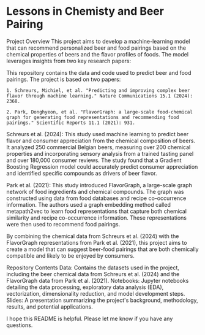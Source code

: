 # Lessons in Chemisty and Beer Pairing

Project Overview
This project aims to develop a machine-learning model that can recommend personalized beer and food pairings based on the chemical properties of beers and the flavor profiles of foods. The model leverages insights from two key research papers:

This repository contains the data and code used to predict beer and food pairings. The project is based on two papers:
	
	1. Schreurs, Michiel, et al. "Predicting and improving complex beer flavor through machine learning." Nature Communications 15.1 (2024): 2368.
	
	2. Park, Donghyeon, et al. "FlavorGraph: a large‐scale food‐chemical graph for generating food representations and recommending food pairings." Scientific Reports 11.1 (2021): 931.


Schreurs et al. (2024): This study used machine learning to predict beer flavor and consumer appreciation from the chemical composition of beers. It analyzed 250 commercial Belgian beers, measuring over 200 chemical properties and incorporating sensory analysis from a trained tasting panel and over 180,000 consumer reviews. The study found that a Gradient Boosting Regression model could accurately predict consumer appreciation and identified specific compounds as drivers of beer flavor.

Park et al. (2021): This study introduced FlavorGraph, a large-scale graph network of food ingredients and chemical compounds. The graph was constructed using data from food databases and recipe co-occurrence information. The authors used a graph embedding method called metapath2vec to learn food representations that capture both chemical similarity and recipe co-occurrence information. These representations were then used to recommend food pairings.

By combining the chemical data from Schreurs et al. (2024) with the FlavorGraph representations from Park et al. (2021), this project aims to create a model that can suggest beer-food pairings that are both chemically compatible and likely to be enjoyed by consumers.

Repository Contents
Data: Contains the datasets used in the project, including the beer chemical data from Schreurs et al. (2024) and the FlavorGraph data from Park et al. (2021).
Notebooks: Jupyter notebooks detailing the data processing, exploratory data analysis (EDA), vectorization, dimensionality reduction, and model development steps.
Slides: A presentation summarizing the project's background, methodology, results, and potential applications.

I hope this README is helpful. Please let me know if you have any questions.



